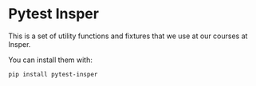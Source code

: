 # Pytest Insper

This is a set of utility functions and fixtures that we use at our courses at Insper.

You can install them with:

```
pip install pytest-insper
```

